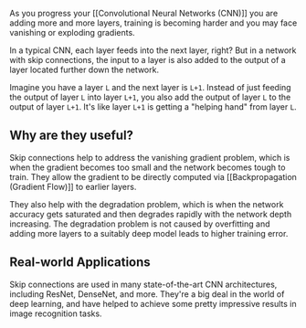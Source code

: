 As you progress your [[Convolutional Neural Networks (CNN)]] you are adding more and more layers, training is becoming harder and you may face vanishing or exploding gradients.

In a typical CNN, each layer feeds into the next layer, right? But in a network with skip connections, the input to a layer is also added to the output of a layer located further down the network. 

Imagine you have a layer `L` and the next layer is `L+1`. Instead of just feeding the output of layer `L` into layer `L+1`, you also add the output of layer `L` to the output of layer `L+1`. It's like layer `L+1` is getting a "helping hand" from layer `L`.

## Why are they useful?

Skip connections help to address the vanishing gradient problem, which is when the gradient becomes too small and the network becomes tough to train. They allow the gradient to be directly computed via [[Backpropagation (Gradient Flow)]] to earlier layers.

They also help with the degradation problem, which is when the network accuracy gets saturated and then degrades rapidly with the network depth increasing. The degradation problem is not caused by overfitting and adding more layers to a suitably deep model leads to higher training error.

## Real-world Applications

Skip connections are used in many state-of-the-art CNN architectures, including ResNet, DenseNet, and more. They're a big deal in the world of deep learning, and have helped to achieve some pretty impressive results in image recognition tasks.